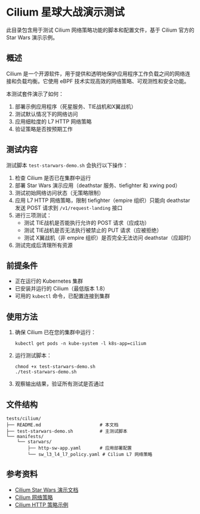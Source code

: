# Cilium 星球大战演示测试

此目录包含用于测试 Cilium 网络策略功能的脚本和配置文件，基于 Cilium 官方的 Star Wars 演示示例。

## 概述

Cilium 是一个开源软件，用于提供和透明地保护应用程序工作负载之间的网络连接和负载均衡。它使用 eBPF 技术实现高效的网络策略、可观测性和安全功能。

本测试套件演示了如何：
1. 部署示例应用程序（死星服务、TIE战机和X翼战机）
2. 测试默认情况下的网络访问
3. 应用细粒度的 L7 HTTP 网络策略
4. 验证策略是否按预期工作

## 测试内容

测试脚本 `test-starwars-demo.sh` 会执行以下操作：

1. 检查 Cilium 是否已在集群中运行
2. 部署 Star Wars 演示应用（deathstar 服务、tiefighter 和 xwing pod）
3. 测试初始网络访问状态（无策略限制）
4. 应用 L7 HTTP 网络策略，限制 tiefighter（empire 组织）只能向 deathstar 发送 POST 请求到 `/v1/request-landing` 接口
5. 进行三项测试：
   - 测试 TIE战机是否能执行允许的 POST 请求（应成功）
   - 测试 TIE战机是否无法执行被禁止的 PUT 请求（应被拒绝）
   - 测试 X翼战机（非 empire 组织）是否完全无法访问 deathstar（应超时）
6. 测试完成后清理所有资源

## 前提条件

- 正在运行的 Kubernetes 集群
- 已安装并运行的 Cilium（最低版本 1.8）
- 可用的 `kubectl` 命令，已配置连接到集群

## 使用方法

1. 确保 Cilium 已在您的集群中运行：
   ```
   kubectl get pods -n kube-system -l k8s-app=cilium
   ```

2. 运行测试脚本：
   ```
   chmod +x test-starwars-demo.sh
   ./test-starwars-demo.sh
   ```

3. 观察输出结果，验证所有测试是否通过

## 文件结构

```
tests/cilium/
├── README.md                      # 本文档
├── test-starwars-demo.sh          # 主测试脚本
└── manifests/
    └── starwars/
        ├── http-sw-app.yaml       # 应用部署配置
        └── sw_l3_l4_l7_policy.yaml # Cilium L7 网络策略
```

## 参考资料

- [Cilium Star Wars 演示文档](https://docs.cilium.io/en/latest/gettingstarted/demo/)
- [Cilium 网络策略](https://docs.cilium.io/en/latest/security/policy/)
- [Cilium HTTP 策略示例](https://docs.cilium.io/en/latest/security/policy/language/#http) 